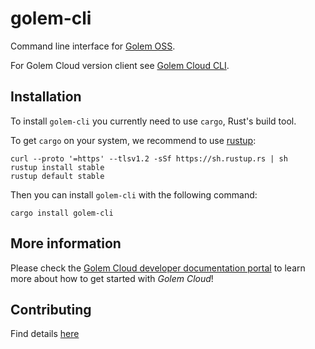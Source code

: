 # golem-cli

Command line interface for [Golem OSS](https://golem.cloud).

For Golem Cloud version client see [Golem Cloud CLI](https://github.com/golemcloud/golem-cloud-cli).


## Installation

To install `golem-cli` you currently need to use `cargo`, Rust's build tool. 

To get `cargo` on your system, we recommend to use [rustup](https://rustup.rs/):

```shell
curl --proto '=https' --tlsv1.2 -sSf https://sh.rustup.rs | sh
rustup install stable
rustup default stable
```

Then you can install `golem-cli` with the following command:

```shell
cargo install golem-cli
```

## More information
Please check the [Golem Cloud developer documentation portal](https://learn.golem.cloud) to learn more about how to get started with *Golem Cloud*!

## Contributing
Find details [here](CONTRIBUTING.md)
